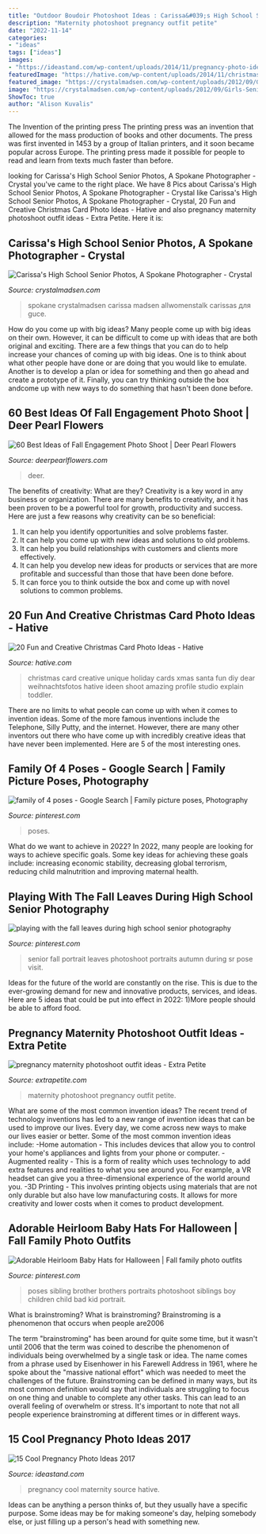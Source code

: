 ```yaml
---
title: "Outdoor Boudoir Photoshoot Ideas : Carissa&#039;s High School Senior Photos, A Spokane Photographer"
description: "Maternity photoshoot pregnancy outfit petite"
date: "2022-11-14"
categories:
- "ideas"
tags: ["ideas"]
images:
- "https://ideastand.com/wp-content/uploads/2014/11/pregnancy-photo-ideas/11-cool-pregnancy-photo-ideas.jpg"
featuredImage: "https://hative.com/wp-content/uploads/2014/11/christmas-card-photo-ideas/9-christmas-card-photo-ideas.jpg"
featured_image: "https://crystalmadsen.com/wp-content/uploads/2012/09/Girls-Senior-Photo-Ideas-Spokane_0071-682x1024.jpg"
image: "https://crystalmadsen.com/wp-content/uploads/2012/09/Girls-Senior-Photo-Ideas-Spokane_0071-682x1024.jpg"
ShowToc: true
author: "Alison Kuvalis"
---
```



The Invention of the printing press
The printing press was an invention that allowed for the mass production of books and other documents. The press was first invented in 1453 by a group of Italian printers, and it soon became popular across Europe. The printing press made it possible for people to read and learn from texts much faster than before.

	

		
looking for Carissa&#039;s High School Senior Photos, A Spokane Photographer - Crystal you've came to the right place. We have 8 Pics about Carissa&#039;s High School Senior Photos, A Spokane Photographer - Crystal like Carissa&#039;s High School Senior Photos, A Spokane Photographer - Crystal, 20 Fun and Creative Christmas Card Photo Ideas - Hative and also pregnancy maternity photoshoot outfit ideas - Extra Petite. Here it is:
		
    
## Carissa&#039;s High School Senior Photos, A Spokane Photographer - Crystal

<img loading=lazy src="https://crystalmadsen.com/wp-content/uploads/2012/09/Girls-Senior-Photo-Ideas-Spokane_0071-682x1024.jpg" onerror="this.onerror=null;this.src='https://tse1.mm.bing.net/th?id=OIP.O9Tk3LwZ27xQ5GO4X5B_dAHaLH&amp;pid=15.1';" alt="Carissa&#039;s High School Senior Photos, A Spokane Photographer - Crystal">

_Source: crystalmadsen.com_

>spokane crystalmadsen carissa madsen allwomenstalk carissas для guce. 

	

How do you come up with big ideas?
Many people come up with big ideas on their own. However, it can be difficult to come up with ideas that are both original and exciting. There are a few things that you can do to help increase your chances of coming up with big ideas. One is to think about what other people have done or are doing that you would like to emulate. Another is to develop a plan or idea for something and then go ahead and create a prototype of it. Finally, you can try thinking outside the box andcome up with new ways to do something that hasn't been done before.

    
## 60 Best Ideas Of Fall Engagement Photo Shoot | Deer Pearl Flowers

<img loading=lazy src="https://www.deerpearlflowers.com/wp-content/uploads/2016/08/Fall-Engagement-Photo-Shoot-and-Poses-Ideas-8.jpg" onerror="this.onerror=null;this.src='https://tse3.mm.bing.net/th?id=OIP.6uwvR7CPwUXo6kxwb8R1TgHaLL&amp;pid=15.1';" alt="60 Best Ideas of Fall Engagement Photo Shoot | Deer Pearl Flowers">

_Source: deerpearlflowers.com_

>deer. 

	

The benefits of creativity: What are they?
Creativity is a key word in any business or organization. There are many benefits to creativity, and it has been proven to be a powerful tool for growth, productivity and success. Here are just a few reasons why creativity can be so beneficial: 
1. It can help you identify opportunities and solve problems faster.
2. It can help you come up with new ideas and solutions to old problems.
3. It can help you build relationships with customers and clients more effectively. 
4. It can help you develop new ideas for products or services that are more profitable and successful than those that have been done before. 
5. It can force you to think outside the box and come up with novel solutions to common problems.

    
## 20 Fun And Creative Christmas Card Photo Ideas - Hative

<img loading=lazy src="https://hative.com/wp-content/uploads/2014/11/christmas-card-photo-ideas/9-christmas-card-photo-ideas.jpg" onerror="this.onerror=null;this.src='https://tse3.mm.bing.net/th?id=OIP.1peEKmjyJGKL6FpM65NQuAHaLF&amp;pid=15.1';" alt="20 Fun and Creative Christmas Card Photo Ideas - Hative">

_Source: hative.com_

>christmas card creative unique holiday cards xmas santa fun diy dear weihnachtsfotos hative ideen shoot amazing profile studio explain toddler. 

	

There are no limits to what people can come up with when it comes to invention ideas. Some of the more famous inventions include the Telephone, Silly Putty, and the internet. However, there are many other inventors out there who have come up with incredibly creative ideas that have never been implemented. Here are 5 of the most interesting ones.

    
## Family Of 4 Poses - Google Search | Family Picture Poses, Photography

<img loading=lazy src="https://i.pinimg.com/736x/64/66/36/6466368ae882a786de7641c011c45a4a--cute-family-photos-family-posing.jpg" onerror="this.onerror=null;this.src='https://tse2.mm.bing.net/th?id=OIP._t1OWh5d6nMw6_PShKKSRwHaLH&amp;pid=15.1';" alt="family of 4 poses - Google Search | Family picture poses, Photography">

_Source: pinterest.com_

>poses. 

	

What do we want to achieve in 2022?
In 2022, many people are looking for ways to achieve specific goals. Some key ideas for achieving these goals include: increasing economic stability, decreasing global terrorism, reducing child malnutrition and improving maternal health.

    
## Playing With The Fall Leaves During High School Senior Photography

<img loading=lazy src="https://i.pinimg.com/736x/4e/72/1d/4e721d181504390f9a40b3003743aaf4--school-portraits-senior-pics.jpg" onerror="this.onerror=null;this.src='https://tse2.mm.bing.net/th?id=OIP.L9icvi9H5fVeNgGSFEnnXgHaLL&amp;pid=15.1';" alt="playing with the fall leaves during high school senior photography">

_Source: pinterest.com_

>senior fall portrait leaves photoshoot portraits autumn during sr pose visit. 

	

Ideas for the future of the world are constantly on the rise. This is due to the ever-growing demand for new and innovative products, services, and ideas. Here are 5 ideas that could be put into effect in 2022: 1)More people should be able to afford food. 

    
## Pregnancy Maternity Photoshoot Outfit Ideas - Extra Petite

<img loading=lazy src="https://10dlq823u3q32ztyku1fnglg-wpengine.netdna-ssl.com/wp-content/uploads/2018/07/Lace_Luce1805182-96-edited-e1532565673702.jpg" onerror="this.onerror=null;this.src='https://tse4.mm.bing.net/th?id=OIP.nhPV_JgMX59wXDyk21gXgQHaLG&amp;pid=15.1';" alt="pregnancy maternity photoshoot outfit ideas - Extra Petite">

_Source: extrapetite.com_

>maternity photoshoot pregnancy outfit petite. 

	

What are some of the most common invention ideas?
The recent trend of technology inventions has led to a new range of invention ideas that can be used to improve our lives. Every day, we come across new ways to make our lives easier or better. Some of the most common invention ideas include: 
-Home automation - This includes devices that allow you to control your home's appliances and lights from your phone or computer. 
-Augmented reality - This is a form of reality which uses technology to add extra features and realities to what you see around you. For example, a VR headset can give you a three-dimensional experience of the world around you. 
-3D Printing - This involves printing objects using materials that are not only durable but also have low manufacturing costs. It allows for more creativity and lower costs when it comes to product development.

    
## Adorable Heirloom Baby Hats For Halloween | Fall Family Photo Outfits

<img loading=lazy src="https://i.pinimg.com/736x/43/45/a4/4345a4e1f42bdde2d7e4e0a9df082fae--brother-photography-poses-photography-ideas.jpg" onerror="this.onerror=null;this.src='https://tse1.mm.bing.net/th?id=OIP.EGHPTFeCHXRBtc7U6QnYcQHaLE&amp;pid=15.1';" alt="Adorable Heirloom Baby Hats for Halloween | Fall family photo outfits">

_Source: pinterest.com_

>poses sibling brother brothers portraits photoshoot siblings boy children child bad kid portrait. 

	

What is brainstroming?
What is brainstroming? Brainstroming is a phenomenon that occurs when people are2006

The term "brainstroming" has been around for quite some time, but it wasn't until 2006 that the term was coined to describe the phenomenon of individuals being overwhelmed by a single task or idea. The name comes from a phrase used by Eisenhower in his Farewell Address in 1961, where he spoke about the "massive national effort" which was needed to meet the challenges of the future. Brainstroming can be defined in many ways, but its most common definition would say that individuals are struggling to focus on one thing and unable to complete any other tasks. This can lead to an overall feeling of overwhelm or stress. It's important to note that not all people experience brainstroming at different times or in different ways.

    
## 15 Cool Pregnancy Photo Ideas 2017

<img loading=lazy src="https://ideastand.com/wp-content/uploads/2014/11/pregnancy-photo-ideas/11-cool-pregnancy-photo-ideas.jpg" onerror="this.onerror=null;this.src='https://tse4.mm.bing.net/th?id=OIP.PH-nrj7pYGLcAD8ionDNTAHaLK&amp;pid=15.1';" alt="15 Cool Pregnancy Photo Ideas 2017">

_Source: ideastand.com_

>pregnancy cool maternity source hative. 

	

Ideas can be anything a person thinks of, but they usually have a specific purpose. Some ideas may be for making someone's day, helping somebody else, or just filling up a person's head with something new.

